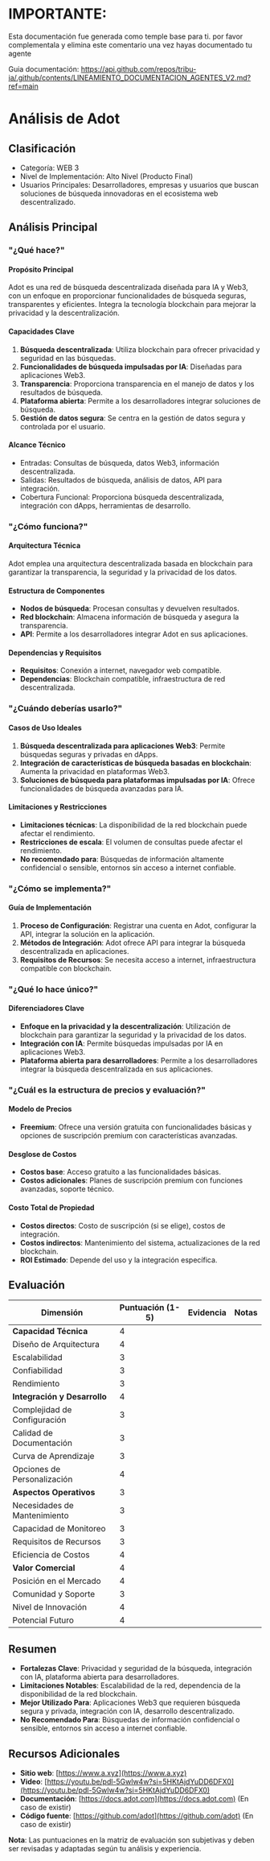 # IMPORTANTE:

Esta documentación fue generada como temple base para ti. por favor complementala y elimina este comentario una vez hayas documentado tu agente

Guia documentación: https://api.github.com/repos/tribu-ia/.github/contents/LINEAMIENTO_DOCUMENTACION_AGENTES_V2.md?ref=main


# Análisis de Adot

## Clasificación

- Categoría: WEB 3
- Nivel de Implementación: Alto Nivel (Producto Final)
- Usuarios Principales: Desarrolladores, empresas y usuarios que buscan soluciones de búsqueda innovadoras en el ecosistema web descentralizado.

## Análisis Principal

### "¿Qué hace?"

#### Propósito Principal

Adot es una red de búsqueda descentralizada diseñada para IA y Web3, con un enfoque en proporcionar funcionalidades de búsqueda seguras, transparentes y eficientes. Integra la tecnología blockchain para mejorar la privacidad y la descentralización.

#### Capacidades Clave

1. **Búsqueda descentralizada**: Utiliza blockchain para ofrecer privacidad y seguridad en las búsquedas.
2. **Funcionalidades de búsqueda impulsadas por IA**: Diseñadas para aplicaciones Web3.
3. **Transparencia**: Proporciona transparencia en el manejo de datos y los resultados de búsqueda.
4. **Plataforma abierta**: Permite a los desarrolladores integrar soluciones de búsqueda.
5. **Gestión de datos segura**: Se centra en la gestión de datos segura y controlada por el usuario.

#### Alcance Técnico

- Entradas: Consultas de búsqueda, datos Web3, información descentralizada.
- Salidas: Resultados de búsqueda, análisis de datos, API para integración.
- Cobertura Funcional: Proporciona búsqueda descentralizada, integración con dApps, herramientas de desarrollo.

### "¿Cómo funciona?"

#### Arquitectura Técnica

Adot emplea una arquitectura descentralizada basada en blockchain para garantizar la transparencia, la seguridad y la privacidad de los datos.

#### Estructura de Componentes

- **Nodos de búsqueda**: Procesan consultas y devuelven resultados.
- **Red blockchain**: Almacena información de búsqueda y asegura la transparencia.
- **API**: Permite a los desarrolladores integrar Adot en sus aplicaciones.

#### Dependencias y Requisitos

- **Requisitos**: Conexión a internet, navegador web compatible.
- **Dependencias**: Blockchain compatible, infraestructura de red descentralizada.

### "¿Cuándo deberías usarlo?"

#### Casos de Uso Ideales

1. **Búsqueda descentralizada para aplicaciones Web3**: Permite búsquedas seguras y privadas en dApps.
2. **Integración de características de búsqueda basadas en blockchain**: Aumenta la privacidad en plataformas Web3.
3. **Soluciones de búsqueda para plataformas impulsadas por IA**: Ofrece funcionalidades de búsqueda avanzadas para IA.

#### Limitaciones y Restricciones

- **Limitaciones técnicas**: La disponibilidad de la red blockchain puede afectar el rendimiento.
- **Restricciones de escala**: El volumen de consultas puede afectar el rendimiento.
- **No recomendado para**: Búsquedas de información altamente confidencial o sensible, entornos sin acceso a internet confiable.

### "¿Cómo se implementa?"

#### Guía de Implementación

1. **Proceso de Configuración**: Registrar una cuenta en Adot, configurar la API, integrar la solución en la aplicación.
2. **Métodos de Integración**: Adot ofrece API para integrar la búsqueda descentralizada en aplicaciones.
3. **Requisitos de Recursos**: Se necesita acceso a internet, infraestructura compatible con blockchain.

### "¿Qué lo hace único?"

#### Diferenciadores Clave

- **Enfoque en la privacidad y la descentralización**: Utilización de blockchain para garantizar la seguridad y la privacidad de los datos.
- **Integración con IA**: Permite búsquedas impulsadas por IA en aplicaciones Web3.
- **Plataforma abierta para desarrolladores**: Permite a los desarrolladores integrar la búsqueda descentralizada en sus aplicaciones.

### "¿Cuál es la estructura de precios y evaluación?"

#### Modelo de Precios

- **Freemium**: Ofrece una versión gratuita con funcionalidades básicas y opciones de suscripción premium con características avanzadas.

#### Desglose de Costos

- **Costos base**: Acceso gratuito a las funcionalidades básicas.
- **Costos adicionales**: Planes de suscripción premium con funciones avanzadas, soporte técnico.

#### Costo Total de Propiedad

- **Costos directos**: Costo de suscripción (si se elige), costos de integración.
- **Costos indirectos**: Mantenimiento del sistema, actualizaciones de la red blockchain.
- **ROI Estimado**: Depende del uso y la integración específica.

## Evaluación

| Dimensión | Puntuación (1-5) | Evidencia | Notas |
|-----------|------------------|-----------|-------|
| **Capacidad Técnica** | 4 |  |  |
| Diseño de Arquitectura | 4 |  |  |
| Escalabilidad | 3 |  |  |
| Confiabilidad | 3 |  |  |
| Rendimiento | 3 |  |  |
| **Integración y Desarrollo** | 4 |  |  |
| Complejidad de Configuración | 3 |  |  |
| Calidad de Documentación | 3 |  |  |
| Curva de Aprendizaje | 3 |  |  |
| Opciones de Personalización | 4 |  |  |
| **Aspectos Operativos** | 3 |  |  |
| Necesidades de Mantenimiento | 3 |  |  |
| Capacidad de Monitoreo | 3 |  |  |
| Requisitos de Recursos | 3 |  |  |
| Eficiencia de Costos | 4 |  |  |
| **Valor Comercial** | 4 |  |  |
| Posición en el Mercado | 4 |  |  |
| Comunidad y Soporte | 3 |  |  |
| Nivel de Innovación | 4 |  |  |
| Potencial Futuro | 4 |  |  |

## Resumen

- **Fortalezas Clave**: Privacidad y seguridad de la búsqueda, integración con IA, plataforma abierta para desarrolladores.
- **Limitaciones Notables**: Escalabilidad de la red, dependencia de la disponibilidad de la red blockchain.
- **Mejor Utilizado Para**: Aplicaciones Web3 que requieren búsqueda segura y privada, integración con IA, desarrollo descentralizado.
- **No Recomendado Para**: Búsquedas de información confidencial o sensible, entornos sin acceso a internet confiable.

## Recursos Adicionales

- **Sitio web**: [https://www.a.xyz](https://www.a.xyz)
- **Video**: [https://youtu.be/pdl-5Gwlw4w?si=5HKtAjdYuDD6DFX0](https://youtu.be/pdl-5Gwlw4w?si=5HKtAjdYuDD6DFX0)
- **Documentación**: [https://docs.adot.com](https://docs.adot.com) (En caso de existir)
- **Código fuente**: [https://github.com/adot](https://github.com/adot) (En caso de existir)

**Nota**: Las puntuaciones en la matriz de evaluación son subjetivas y deben ser revisadas y adaptadas según tu análisis y experiencia. 
